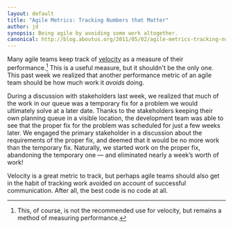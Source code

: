```yaml
---
layout: default
title: "Agile Metrics: Tracking Numbers that Matter"
author: jd
synopsis: Being agile by avoiding some work altogether.
canonical: http://blog.aboutus.org/2011/05/02/agile-metrics-tracking-numbers-that-matter/
---
```



Many agile teams keep track of
[velocity](http://c2.com/cgi/wiki?ProjectVelocity) as a measure of
their performance.[^1] This is a useful measure, but it shouldn't be
the only one. This past week we realized that another performance metric of
an agile team should be how much work it *avoids* doing.

During a discussion with stakeholders last week, we realized that much
of the work in our queue was a temporary fix for a problem we would
ultimately solve at a later date. Thanks to the stakeholders keeping
their own planning queue in a visible location, the development team
was able to see that the proper fix for the problem was scheduled for
just a few weeks later. We engaged the primary stakeholder in a
discussion about the requirements of the proper fix, and deemed that
it would be no more work than the temporary fix. Naturally, we started
work on the proper fix, abandoning the temporary one &mdash; and eliminated
nearly a week’s worth of work!

Velocity is a great metric to track, but perhaps agile teams should
also get in the habit of tracking work avoided on account of
successful communication. After all, the best code is no code at all.

[^1]: This, of course, is not the recommended use for velocity, but remains a method of measuring performance.
